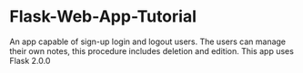 # Flask-Web-App-Tutorial
An app capable of sign-up login and logout users. The users can manage their own notes, this procedure includes deletion and edition.
This app uses Flask 2.0.0
